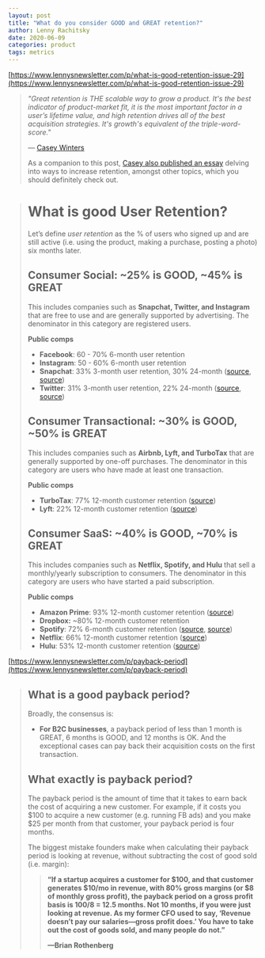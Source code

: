 ```yaml
---
layout: post
title: "What do you consider GOOD and GREAT retention?"
author: Lenny Rachitsky
date: 2020-06-09
categories: product
tags: metrics
---
```


[https://www.lennysnewsletter.com/p/what-is-good-retention-issue-29](https://www.lennysnewsletter.com/p/what-is-good-retention-issue-29)

> *"Great retention is THE scalable way to grow a product. It's the best indicator of product-market fit, it is the most important factor in a user’s lifetime value, and high retention drives all of the best acquisition strategies. It's growth's equivalent of the triple-word-score."*
>
> — [Casey Winters](https://twitter.com/onecaseman)
>
> As a companion to this post, [Casey also published an essay](https://caseyaccidental.com/what-is-good-retention) delving into ways to increase retention, amongst other topics, which you should definitely check out.

> # What is good User Retention?
>
> Let’s define *user retention* as the % of users who signed up and are still active (i.e. using the product, making a purchase, posting a photo) six months later.
>
> ## Consumer **Social: ~25% is GOOD, ~45% is GREAT**
>
> This includes companies such as **Snapchat, Twitter, and Instagram** that are free to use and are generally supported by advertising. The denominator in this category are registered users.
>
> **Public comps**
>
> - **Facebook**: 60 - 70% 6-month user retention
> - **Instagram**: 50 - 60% 6-month user retention
> - **Snapchat**: 33% 3-month user retention, 30% 24-month ([source](https://www.theinformation.com/articles/which-apps-retail-their-users-and-which-ones-dont), [source](https://www.statista.com/statistics/523845/highest-retention-social-android-apps/))
> - **Twitter**: 31% 3-month user retention, 22% 24-month ([source](https://www.theinformation.com/articles/which-apps-retail-their-users-and-which-ones-dont), [source](https://www.statista.com/statistics/523845/highest-retention-social-android-apps/))
>
> 
>
> ## Consumer **Transactional: ~30% is GOOD, ~50% is GREAT**
>
> This includes companies such as **Airbnb, Lyft, and TurboTax** that are generally supported by one-off purchases. The denominator in this category are users who have made at least one transaction.
>
> **Public comps**
>
> - **TurboTax**: 77% 12-month customer retention ([source](https://www.hbs.edu/openforum/openforum.hbs.org/goto/challenge/understand-digital-transformation-of-business/intuit-s-turbotax-price-discrimination-is-effective.1.html))
> - **Lyft**: 22% 12-month customer retention ([source](https://www.thetaequity.com/lyft-ipo))
>
> 
>
> ## Consumer SaaS: **~40% is GOOD, ~70% is GREAT**
>
> This includes companies such as **Netflix, Spotify, and Hulu** that sell a monthly/yearly subscription to consumers. The denominator in this category are users who have started a paid subscription.
>
> **Public comps**
>
> - **Amazon Prime**: 93% 12-month customer retention ([source](https://www.twice.com/retailing/amazon-prime-subscribers-2019))
> - **Dropbox:** ~80% 12-month customer retention
> - **Spotify**: 72% 6-month customer retention ([source](https://blog.measurable.ai/2019/11/04/exceptional-purchase-retention-of-spotify-and-its-new-podcast-strategy/), [source](https://www.statista.com/statistics/241424/dau-and-mau-of-spotifys-facebook-app/))
> - **Netflix**: 66% 12-month customer retention ([source](https://secondmeasure.com/datapoints/netflix-disney-plus-apple-customer-retention/))
> - **Hulu**: 53% 12-month customer retention ([source](https://secondmeasure.com/datapoints/netflix-disney-plus-apple-customer-retention/))

[https://www.lennysnewsletter.com/p/payback-period](https://www.lennysnewsletter.com/p/payback-period)

> ## What is a good payback period?
>
> Broadly, the consensus is:
>
> - **For B2C businesses**, a payback period of less than 1 month is GREAT, 6 months is GOOD, and 12 months is OK. And the exceptional cases can pay back their acquisition costs on the first transaction.
>
> ## What exactly is payback period?
>
> The payback period is the amount of time that it takes to earn back the cost of acquiring a new customer. For example, if it costs you $100 to acquire a new customer (e.g. running FB ads) and you make $25 per month from that customer, your payback period is four months.
>
> The biggest mistake founders make when calculating their payback period is looking at revenue, without subtracting the cost of good sold (i.e. margin):
>
> > **“If a startup acquires a customer for $100, and that customer generates $10/mo in revenue, with 80% gross margins (or $8 of monthly gross profit), the payback period on a gross profit basis is $100/$8 = 12.5 months. Not 10 months, if you were just looking at revenue. As my former CFO used to say, ‘Revenue doesn’t pay our salaries—gross profit does.’ You have to take out the cost of goods sold, and many people do not.”**
> >
> > **—Brian Rothenberg**

